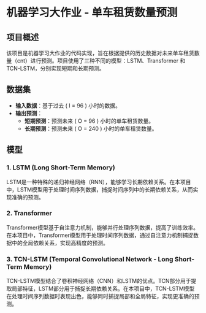 # 机器学习大作业 - 单车租赁数量预测

## 项目概述
该项目是机器学习大作业的代码实现，旨在根据提供的历史数据对未来单车租赁数量（cnt）进行预测。项目使用了三种不同的模型：LSTM、Transformer 和 TCN-LSTM，分别实现短期和长期预测。

## 数据集
- **输入数据**：基于过去 \( I = 96 \) 小时的数据。
- **输出预测**：
  - **短期预测**：预测未来 \( O = 96 \) 小时的单车租赁数量。
  - **长期预测**：预测未来 \( O = 240 \) 小时的单车租赁数量。

## 模型
### 1. LSTM (Long Short-Term Memory)
LSTM是一种特殊的递归神经网络（RNN），能够学习长期依赖关系。在本项目中，LSTM模型用于处理时间序列数据，捕捉时间序列中的长期依赖关系，从而实现准确的预测。

### 2. Transformer
Transformer模型基于自注意力机制，能够并行处理序列数据，提高了训练效率。在本项目中，Transformer模型用于处理时间序列数据，通过自注意力机制捕捉数据中的全局依赖关系，实现高精度的预测。

### 3. TCN-LSTM (Temporal Convolutional Network - Long Short-Term Memory)
TCN-LSTM模型结合了卷积神经网络（CNN）和LSTM的优点。TCN部分用于提取局部特征，LSTM部分用于捕捉长期依赖关系。在本项目中，TCN-LSTM模型在处理时间序列数据时表现出色，能够同时捕捉局部和全局特征，实现更准确的预测。

